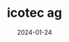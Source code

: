 ---  
layout: startup_page  
title: "icotec ag"  
id: "icotecmedical.com"  
permalink: "/icotecagicotecmedical.com01242024/"  
website: "https://www.icotec-medical.com/"  
funding_round: "Strategic Investment"  
funding_amount: ""  
investors: "MVM Partners"  
about: "icotec ag is a leading developer of innovative spinal tumor implants, specifically the BlackArmor Carbon/PEEK products. These implants offer clinical advantages over traditional metal implants, providing improved visualization and treatment options for patients. The company is expanding its portfolio into spinal infection and osteoporosis treatments."  
markets: "Medtech, Orthopedics, Spinal Implants, Medical Device"  
hq: "Altstätten, Sankt Gallen, Switzerland"  
founded_year: "2000"  
linkedin: "https://www.linkedin.com/company/icotec-medical-inc"  
twitter: "https://twitter.com/IcotecMed"  
instagram: ""  
facebook: "https://www.facebook.com/icotecmedical/"  
crunchbase: "https://www.crunchbase.com/organization/icotec"  
pitchbook: "https://pitchbook.com/profiles/company/437021-11"  

date_display: "24-Jan-2024"  
date: "2024-01-24"

# SEO Optimization  
meta_title: "icotec ag - Strategic Investment"  
meta_description: "icotec ag, icotec ag is a leading developer of innovative spinal tumor implants, specifically the BlackArmor Carbon/PEEK products. These implants offer clinical ..."  
meta_keywords: "icotec ag, Medtech, Orthopedics, Spinal Implants, Medical Device, Strategic Investment funding"  
canonical_url: "https://startup.projectstartups.com/icotecagicotecmedical.com01242024/"  
---